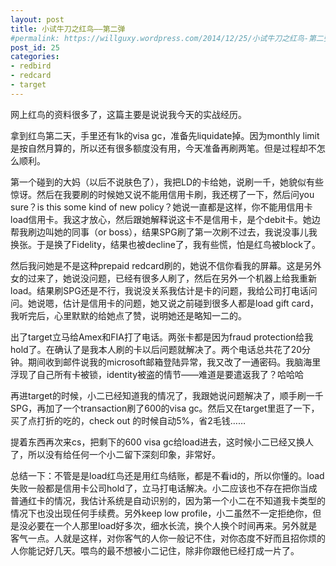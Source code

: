 ```yaml
---
layout: post
title: 小试牛刀之红鸟——第二弹
#permalink: https://willguxy.wordpress.com/2014/12/25/小试牛刀之红鸟-第二弹/index.html
post_id: 25
categories: 
- redbird
- redcard
- target
---
```


网上红鸟的资料很多了，这篇主要是说说我今天的实战经历。

拿到红鸟第二天，手里还有1k的visa gc，准备先liquidate掉。因为monthly limit是按自然月算的，所以还有很多额度没有用，今天准备再刷两笔。但是过程却不怎么顺利。

第一个碰到的大妈（以后不说肤色了），我把LD的卡给她，说刷一千，她貌似有些惊讶。然后在我要刷的时候她又说不能用信用卡刷，我还楞了一下，然后问you sure？is this some kind of new policy？她说一直都是这样，你不能用信用卡load信用卡。我这才放心，然后跟她解释说这卡不是信用卡，是个debit卡。她边帮我刷边叫她的同事（or boss），结果SPG刷了第一次刷不过去，我说没事儿我换张。于是换了Fidelity，结果也被decline了，我有些慌，怕是红鸟被block了。

然后我问她是不是这种prepaid redcard刷的，她说不信你看我的屏幕。这是另外女的过来了，她说没问题，已经有很多人刷了，然后在另外一个机器上给我重新load。结果刷SPG还是不行，我说没关系我估计是卡的问题，我给公司打电话问问。她说嗯，估计是信用卡的问题，她又说之前碰到很多人都是load gift card，我听完后，心里默默的给她点了赞，说明她还是略知一二的。

出了target立马给Amex和FIA打了电话。两张卡都是因为fraud protection给我hold了。在确认了是我本人刷的卡以后问题就解决了。两个电话总共花了20分钟。期间收到邮件说我的microsoft邮箱登陆异常，我又改了一通密码。我脑海里浮现了自己所有卡被锁，identity被盗的情节——难道是要遣返我了？哈哈哈

再进target的时候，小二已经知道我的情况了，我跟她说问题解决了，顺手刷一千SPG，再加了一个transaction刷了600的visa gc。然后又在target里逛了一下，买了点打折的吃的，check out 的时候自动5%，省2毛钱……

提着东西再次来cs，把剩下的600 visa gc给load进去，这时候小二已经又换人了，所以没有给任何一个小二留下深刻印象，非常好。

总结一下：不管是是load红鸟还是用红鸟结账，都是不看id的，所以你懂的。load失败一般都是信用卡公司hold了，立马打电话解决。小二应该也不存在把你当成普通红卡的情况，我估计系统是自动识别的，因为第一个小二在不知道我卡类型的情况下也没出现任何手续费。另外keep low profile，小二虽然不一定拒绝你，但是没必要在一个人那里load好多次，细水长流，换个人换个时间再来。另外就是客气一点。人就是这样，对你客气的人你一般记不住，对你态度不好而且招你烦的人你能记好几天。喂鸟的最不想被小二记住，除非你跟他已经打成一片了。